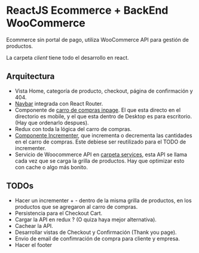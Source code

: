 # ReactJS Ecommerce + BackEnd WooCommerce
Ecommerce sin portal de pago, utiliza WooCommerce  API para gestión de productos.

La carpeta *client* tiene todo el desarrollo en react.

## Arquitectura
* Vista Home, categoría de producto, checkout, página de confirmación y 404.
* [Navbar](https://github.com/conceptorobledo/react-woocommerce/blob/master/client/src/components/Navigation/Navbar/Navbar.js) integrada con React Router.
* Componente de [carro de compras inpage](https://github.com/conceptorobledo/react-woocommerce/tree/master/client/src/components/InpageCart). El que esta directo en el directorio es mobile, y el que esta dentro de Desktop es para escritorio. (Hay que ordenarlo despues).
* Redux con toda la lógica del carro de compras.
* [Componente Incrementer](https://github.com/conceptorobledo/react-woocommerce/blob/master/client/src/components/InpageCart/OrderList/Incrementers/Incrementer.js), que incrementa o decrementa las cantidades en el carro de compras. Este debiese ser reutilizado para el TODO de incrementer.
* Servicio de Woocommerce API en [carpeta services](https://github.com/conceptorobledo/react-woocommerce/blob/master/client/src/services/woocommerceAPI.js), esta API se llama cada vez que se carga la grilla de productos. Hay que optimizar esto con cache o algo más bonito.


## TODOs
* Hacer un incrementer + - dentro de la misma grilla de productos, en los productos que se agregaron al carro de compras.
* Persistencia para el Checkout Cart.
* Cargar la API en redux ? (O quiza haya mejor alternativa).
* Cachear la API.
* Desarrollar vistas de Checkout y Confirmación (Thank you page).
* Envio de email de confimración de compra para cliente y empresa.
* Hacer el footer
